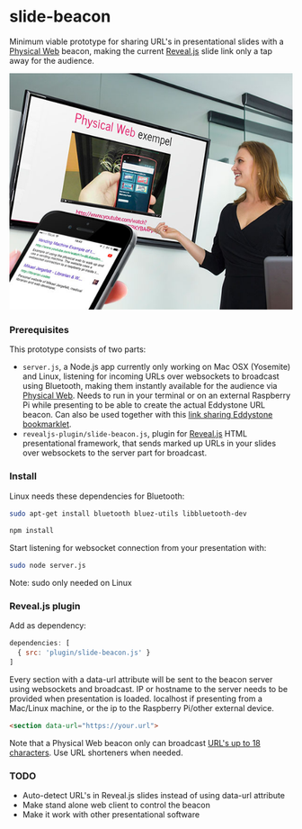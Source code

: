 # slide-beacon
Minimum viable prototype for sharing URL's in presentational slides with a [Physical Web](http://github.com/google/physical-web) beacon, making the current [Reveal.js](https://github.com/hakimel/reveal.js/) slide link only a tap away for the audience. 

![](https://raw.githubusercontent.com/dermike/dermike.github.io/master/images/project_slidebeacon.jpg)

### Prerequisites
This prototype consists of two parts:
* `server.js`, a Node.js app currently only working on Mac OSX (Yosemite) and Linux, listening for incoming URLs over websockets to broadcast using Bluetooth, making them instantly available for the audience via [Physical Web](http://physical-web.org). Needs to run in your terminal or on an external Raspberry Pi while presenting to be able to create the actual Eddystone URL beacon. Can also be used together with this [link sharing Eddystone bookmarklet](https://github.com/dermike/eddystone-bookmarklet).
* `revealjs-plugin/slide-beacon.js`, plugin for [Reveal.js](https://github.com/hakimel/reveal.js/) HTML presentational framework, that sends marked up URLs in your slides over websockets to the server part for broadcast.

### Install
Linux needs these dependencies for Bluetooth:

```sh
sudo apt-get install bluetooth bluez-utils libbluetooth-dev
```

```sh
npm install
```

Start listening for websocket connection from your presentation with:

```sh
sudo node server.js
```

Note: sudo only needed on Linux

### Reveal.js plugin
Add as dependency:

```javascript
dependencies: [
  { src: 'plugin/slide-beacon.js' }
]
```

Every section with a data-url attribute will be sent to the beacon server using websockets and broadcast. IP or hostname to the server needs to be provided when presentation is loaded. localhost if presenting from a Mac/Linux machine, or the ip to the Raspberry Pi/other external device.

```html
<section data-url="https://your.url">
```

Note that a Physical Web beacon only can broadcast [URL's up to 18 characters](https://github.com/google/uribeacon#short-urls). Use URL shorteners when needed.

### TODO
* Auto-detect URL's in Reveal.js slides instead of using data-url attribute
* Make stand alone web client to control the beacon
* Make it work with other presentational software
